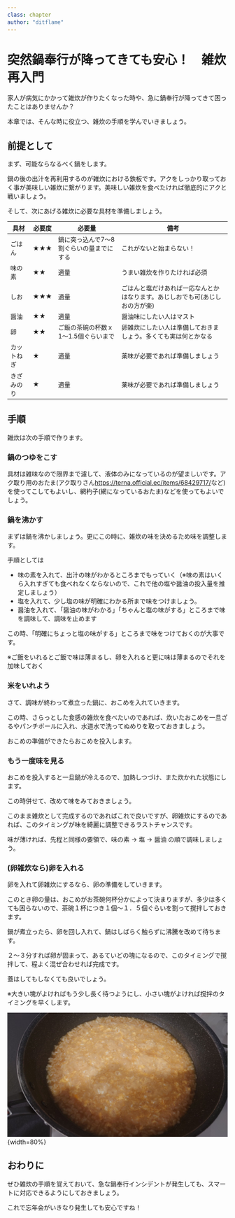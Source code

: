 ```yaml
---
class: chapter
author: "ditflame"
---
```


# 突然鍋奉行が降ってきても安心！　雑炊再入門

家人が病気にかかって雑炊が作りたくなった時や、急に鍋奉行が降ってきて困ったことはありませんか？

本章では、そんな時に役立つ、雑炊の手順を学んでいきましょう。

## 前提として

まず、可能ならなるべく鍋をします。

鍋の後の出汁を再利用するのが雑炊における鉄板です。アクをしっかり取っておく事が美味しい雑炊に繋がります。美味しい雑炊を食べたければ徹底的にアクと戦いましょう。

そして、次にあげる雑炊に必要な具材を準備しましょう。

| 具材 | 必要度 | 必要量 | 備考 |
| ---- | ---- | ---- | ---- |
| ごはん | ★★★ | 鍋に突っ込んで7～8割ぐらいの量までにする | これがないと始まらない！ |
| 味の素 | ★★ | 適量 | うまい雑炊を作りたければ必須 |
| しお | ★★★ | 適量 | ごはんと塩だけあれば一応なんとかはなります。あじしおでも可(あじしおの方が楽) |
| 醤油 | ★★ | 適量 | 醤油味にしたい人はマスト |
| 卵 | ★★ | ご飯の茶碗の杯数ｘ1～1.5個ぐらいまで | 卵雑炊にしたい人は準備しておきましょう。多くても実は何とかなる |
| カットねぎ | ★ | 適量 | 薬味が必要であれば準備しましょう |
| きざみのり | ★ | 適量 | 薬味が必要であれば準備しましょう |

## 手順

雑炊は次の手順で作ります。

### 鍋のつゆをこす

具材は雑味なので限界まで濾して、液体のみになっているのが望ましいです。アク取り用のおたま(アク取りさん<span class="footnote">https://terna.official.ec/items/68429717/</span>など)を使ってこしてもよいし、網杓子(網になっているおたま)などを使ってもよいでしょう。

### 鍋を沸かす

まずは鍋を沸かしましょう。更にこの時に、雑炊の味を決めるため味を調整します。

手順としては

 * 味の素を入れて、出汁の味がわかるところまでもっていく（※味の素はいくら入れすぎても食べれなくならないので、これで他の塩や醤油の投入量を推定しましょう）
 * 塩を入れて、少し塩の味が明確にわかる所まで味をつけましょう。
 * 醤油を入れて、「醤油の味がわかる」「ちゃんと塩の味がする」ところまで味を調味して、調味を止めます

この時、「明確にちょっと塩の味がする」ところまで味をつけておくのが大事です。

※ご飯をいれるとご飯で味は薄まるし、卵を入れると更に味は薄まるのでそれを加味しておく

### 米をいれよう

さて、調味が終わって煮立った鍋に、おこめを入れていきます。

この時、さらっとした食感の雑炊を食べたいのであれば、炊いたおこめを一旦ざるやパンチボールに入れ、水道水で洗ってぬめりを取っておきましょう。

おこめの準備ができたらおこめを投入します。

### もう一度味を見る

おこめを投入すると一旦鍋が冷えるので、加熱しつづけ、また炊かれた状態にします。

この時併せて、改めて味をみておきましょう。

このまま雑炊として完成するのであればこれで良いですが、卵雑炊にするのであれば、このタイミングが味を綺麗に調整できるラストチャンスです。

味が薄ければ、先程と同様の要領で、味の素 → 塩 → 醤油 の順で調味しましょう。

### (卵雑炊なら)卵を入れる

卵を入れて卵雑炊にするなら、卵の準備をしていきます。

このとき卵の量は、おこめがお茶碗何杯分かによって決まりますが、多少は多くても困らないので、茶碗１杯につき１個～１．５個ぐらいを割って撹拌しておきます。

鍋が煮立ったら、卵を回し入れて、鍋はしばらく触らずに沸騰を改めて待ちます。

２～３分すれば卵が固まって、あるていどの塊になるので、このタイミングで撹拌して、程よく混ぜ合わせれば完成です。

蓋はしてもしなくても良いでしょう。

※大きい塊がよければもう少し長く待つようにし、小さい塊がよければ撹拌のタイミングを早くします。

![こんな感じになれば完成](images/chap-ditflame_01_zosui/zosui.jpg){width=80%}

## おわりに

ぜひ雑炊の手順を覚えておいて、急な鍋奉行インシデントが発生しても、スマートに対応できるようにしておきましょう。

これで忘年会がいきなり発生しても安心ですね！
